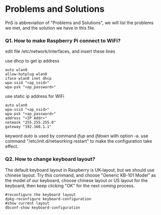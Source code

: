 Problems and Solutions
======================
PnS is abbreviation of "Problems and Solutions", we will list the problems we met, and the solution we have
in this file.

### Q1. How to make Raspberry Pi connect to WiFi?

edit file /etc/network/interfaces, and insert these lines

use dhcp to get ip address
    
    auto wlan0
    allow-hotplug wlan0 
    iface wlan0 inet dhcp 
    wpa-ssid "<ap_ssid>" 
    wpa-psk "<ap_password>"

use static ip address for WiFi
    
    auto wlan0
    wpa-ssid "<ap_ssid>"
    wpa-psk "<ap_password>"
    address "<IP Addr>"
    netmask "255.255.255.0"
    gateway "192.168.1.1"

keyword *auto* is used by command _ifup_ and _ifdown_ with option -a.
use command "/etc/init.d/networking restart" to make the configuration take effect.


### Q2. How to change keyboard layout?

The default keyboard layout in Raspberry is UK-layout, but we should use chinese layout.
Try this command, and choose "Generic KB-101 Model" as the model of our keyboard, choose chinese
layout or US layout for the keyboard, then keep clicking "OK" for the next coming process.
    
    #reconfigure the keyboard layout
    dpkg-reconfigure keyboard-configuration
    #show current layout
    dbconf-show keyboard-configuration

